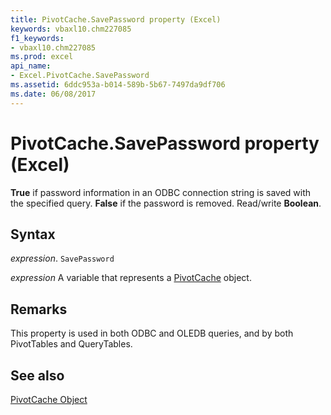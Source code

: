 ```yaml
---
title: PivotCache.SavePassword property (Excel)
keywords: vbaxl10.chm227085
f1_keywords:
- vbaxl10.chm227085
ms.prod: excel
api_name:
- Excel.PivotCache.SavePassword
ms.assetid: 6ddc953a-b014-589b-5b67-7497da9df706
ms.date: 06/08/2017
---
```



# PivotCache.SavePassword property (Excel)

 **True** if password information in an ODBC connection string is saved with the specified query. **False** if the password is removed. Read/write **Boolean**.


## Syntax

 _expression_. `SavePassword`

 _expression_ A variable that represents a [PivotCache](Excel.PivotCache.md) object.


## Remarks

This property is used in both ODBC and OLEDB queries, and by both PivotTables and QueryTables.


## See also


[PivotCache Object](Excel.PivotCache.md)

